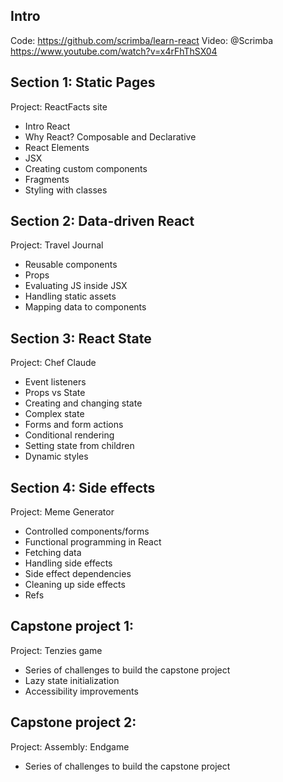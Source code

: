 ## Intro

Code: https://github.com/scrimba/learn-react
Video: @Scrimba https://www.youtube.com/watch?v=x4rFhThSX04

## Section 1: Static Pages

Project: ReactFacts site

- Intro React
- Why React? Composable and Declarative
- React Elements
- JSX
- Creating custom components
- Fragments
- Styling with classes

## Section 2: Data-driven React

Project: Travel Journal

- Reusable components
- Props
- Evaluating JS inside JSX
- Handling static assets
- Mapping data to components

## Section 3: React State

Project: Chef Claude

- Event listeners
- Props vs State
- Creating and changing state
- Complex state
- Forms and form actions
- Conditional rendering
- Setting state from children
- Dynamic styles

## Section 4: Side effects

Project: Meme Generator

- Controlled components/forms
- Functional programming in React
- Fetching data
- Handling side effects
- Side effect dependencies
- Cleaning up side effects
- Refs

## Capstone project 1:

Project: Tenzies game

- Series of challenges to build the capstone project
- Lazy state initialization
- Accessibility improvements

## Capstone project 2:

Project: Assembly: Endgame

- Series of challenges to build the capstone project
